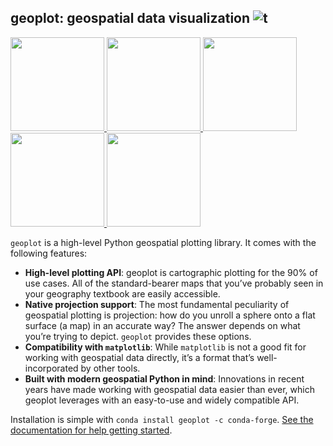 ## geoplot: geospatial data visualization  ![t](https://img.shields.io/badge/status-alpha-red.svg)

<!-- [![PyPi version](https://img.shields.io/pypi/v/missingno.svg)]
(https://pypi.python.org/pypi/geoplot/)-->

<div class="row">
<a href=.>
<img src="https://raw.githubusercontent.com/ResidentMario/geoplot/master/figures/demos/nyc-collision-factors-thumb.png"
 height="150" width="150">
</a>

<a href=.>
<img src="https://raw.githubusercontent.com/ResidentMario/geoplot/master/figures/demos/los-angeles-flights-thumb.png"
 height="150" width="150">
</a>

<!--
<a href=.>
<img src="https://raw.githubusercontent.com/ResidentMario/geoplot/master/figures/demos/aggplot-collisions-thumb.png"
height="150" width="150">
</a>
-->

<a href=.>
<img src="https://raw.githubusercontent.com/ResidentMario/geoplot/master/figures/demos/usa-city-elevations-thumb.png"
 height="150">
</a>

<a href=.>
<img src="https://raw.githubusercontent.com/ResidentMario/geoplot/master/figures/demos/nyc-parking-tickets-thumb.png"
 height="150" width="150">
</a>

<a href=.>
<img src="https://raw.githubusercontent.com/ResidentMario/geoplot/master/figures/demos/dc-street-network-thumb.png"
height="150" width="150">
</a>

</div>


``geoplot`` is a high-level Python geospatial plotting library. It comes with the following features:

* **High-level plotting API**: geoplot is cartographic plotting for the 90% of use cases. All of the standard-bearer
maps that you’ve probably seen in your geography textbook are easily accessible.
* **Native projection support**: The most fundamental peculiarity of geospatial plotting is projection: how do you
unroll a sphere onto a flat surface (a map) in an accurate way? The answer depends on what you’re trying to depict.
`geoplot` provides these options.
* **Compatibility with `matplotlib`**: While `matplotlib` is not a good fit for working with geospatial data directly,
it’s a format that’s well-incorporated by other tools.
* **Built with modern geospatial Python in mind**: Innovations in recent years have made working with geospatial data
 easier than ever, which geoplot leverages with an easy-to-use and widely compatible API.

Installation is simple with `conda install geoplot -c conda-forge`. [See the documentation for help getting started](http://www.residentmar.io/geoplot/index.html).
